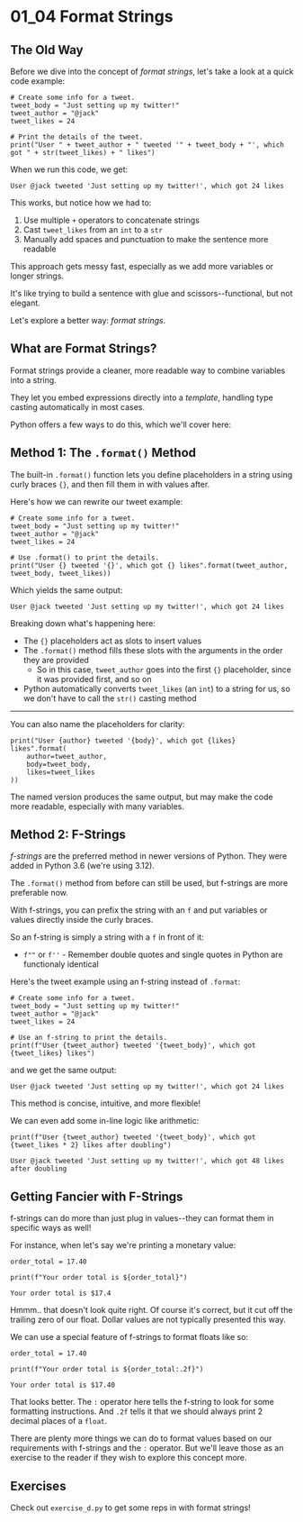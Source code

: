 # 01_04 Format Strings

## The Old Way

Before we dive into the concept of _format strings_, let's take a look at a quick code example:

```python3
# Create some info for a tweet.
tweet_body = "Just setting up my twitter!"
tweet_author = "@jack"
tweet_likes = 24

# Print the details of the tweet.
print("User " + tweet_author + " tweeted '" + tweet_body + "', which got " + str(tweet_likes) + " likes")
```

When we run this code, we get:

```
User @jack tweeted 'Just setting up my twitter!', which got 24 likes
```

This works, but notice how we had to:

1. Use multiple `+` operators to concatenate strings
2. Cast `tweet_likes` from an `int` to a `str`
3. Manually add spaces and punctuation to make the sentence more readable

This approach gets messy fast, especially as we add more variables or longer strings.

It's like trying to build a sentence with glue and scissors--functional, but not elegant.

Let's explore a better way: _format strings_.

## What are Format Strings?

Format strings provide a cleaner, more readable way to combine variables into a string.

They let you embed expressions directly into a _template_, handling type casting automatically in most cases.

Python offers a few ways to do this, which we'll cover here:

## Method 1: The `.format()` Method

The built-in `.format()` function lets you define placeholders in a string using curly braces `{}`, and then fill them in with values after.

Here's how we can rewrite our tweet example:

```python3
# Create some info for a tweet.
tweet_body = "Just setting up my twitter!"
tweet_author = "@jack"
tweet_likes = 24

# Use .format() to print the details.
print("User {} tweeted '{}', which got {} likes".format(tweet_author, tweet_body, tweet_likes))
```

Which yields the same output:

```
User @jack tweeted 'Just setting up my twitter!', which got 24 likes
```

Breaking down what's happening here:

- The `{}` placeholders act as slots to insert values
- The `.format()` method fills these slots with the arguments in the order they are provided
    - So in this case, `tweet_author` goes into the first `{}` placeholder, since it was provided first, and so on
- Python automatically converts `tweet_likes` (an `int`) to a string for us, so we don't have to call the `str()` casting method

---

You can also name the placeholders for clarity:

```python3
print("User {author} tweeted '{body}', which got {likes} likes".format(
    author=tweet_author, 
    body=tweet_body, 
    likes=tweet_likes
))
```

The named version produces the same output, but may make the code more readable, especially with many variables.

## Method 2: F-Strings

_f-strings_ are the preferred method in newer versions of Python. They were added in Python 3.6 (we're using 3.12).

The `.format()` method from before can still be used, but f-strings are more preferable now.

With f-strings, you can prefix the string with an `f` and put variables or values directly inside the curly braces.

So an f-string is simply a string with a `f` in front of it:

- `f""` or `f''` - Remember double quotes and single quotes in Python are functionaly identical

Here's the tweet example using an f-string instead of `.format`:

```python3
# Create some info for a tweet.
tweet_body = "Just setting up my twitter!"
tweet_author = "@jack"
tweet_likes = 24

# Use an f-string to print the details.
print(f"User {tweet_author} tweeted '{tweet_body}', which got {tweet_likes} likes")
```

and we get the same output:

```
User @jack tweeted 'Just setting up my twitter!', which got 24 likes
```

This method is concise, intuitive, and more flexible!

We can even add some in-line logic like arithmetic:

```python3
print(f"User {tweet_author} tweeted '{tweet_body}', which got {tweet_likes * 2} likes after doubling")
```

```
User @jack tweeted 'Just setting up my twitter!', which got 48 likes after doubling
```

## Getting Fancier with F-Strings

f-strings can do more than just plug in values--they can format them in specific ways as well!

For instance, when let's say we're printing a monetary value:

```python3
order_total = 17.40

print(f"Your order total is ${order_total}")
```

```
Your order total is $17.4
```

Hmmm.. that doesn't look quite right. Of course it's correct, but it cut off the trailing zero of our float. Dollar values are not typically presented this way.

We can use a special feature of f-strings to format floats like so:

```python3
order_total = 17.40

print(f"Your order total is ${order_total:.2f}")
```

```
Your order total is $17.40
```

That looks better. The `:` operator here tells the f-string to look for some formatting instructions. And `.2f` tells it that we should always print 2 decimal places of a `float`.

There are plenty more things we can do to format values based on our requirements with f-strings and the `:` operator. But we'll leave those as an exercise to the reader if they wish to explore this concept more.

## Exercises

Check out `exercise_d.py` to get some reps in with format strings!
